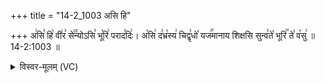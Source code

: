 +++
title = "14-2_1003 असि हि"

+++
अ꣢सि꣣ हि꣡ वी꣢र꣣ से꣢꣫न्योऽसि꣣ भू꣡रि꣢ पराद꣣दिः꣢। अ꣡सि꣢ द꣣भ्र꣡स्य꣢ चिद्वृ꣣धो꣡ यज꣢꣯मानाय शिक्षसि सुन्व꣣ते꣡ भूरि꣢꣯ ते꣣ व꣡सु꣢ ॥ 14-2:1003 ॥

<details><summary>विस्वर-मूलम् (VC)</summary>

असि हि वीर सेन्योऽसि भूरि पराददिः । असि दभ्रस्य चिद्वृधो यजमानाय शिक्षसि सुन्वते भूरि ते वसु ॥१००३॥
</details>